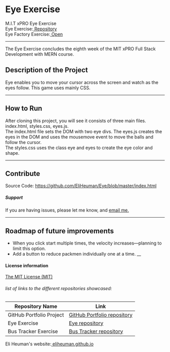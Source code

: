 # Eye Exercise
M.I.T xPRO Eye Exercise<br>
Eye Exercise:<a href="https://github.com/EliHeuman/Eye"> Repository</a><br>
Eye Factory Exercise:<a href="http://eliheuman.github.io/Eye/"> Open</a>
___

The Eye Exercise concludes the eighth week of the MIT xPRO Full Stack Development with MERN course.

## Description of the Project 
Eye enables you to move your cursor across the screen and watch as the eyes follow. This game uses mainly CSS.
___
## How to Run
After cloning this project, you will see it consists of three main files.<br>
index.html, styles.css, eyes.js.<br>
The index.html file sets the DOM with two eye divs.
The eyes.js creates the eyes in the DOM and uses the mousemove event to move the balls and follow the cursor.<br>
The styles.css uses the class eye and eyes to create the eye color and shape.
___
## Contribute
Source Code: https://github.com/EliHeuman/Eye/blob/master/index.html

##### Support
If you are having issues, please let me know, and <a href="mailto:biz.elih@gmail.com"> email me.</a>
___
## Roadmap of future improvements
- When you click start multiple times, the velocity increases—planning to limit this option.
- Add a button to reduce packmen individually one at a time.
__
#### License information

<a href="https://github.com/EliHeuman/Eyeblob/master/License.txt">The MIT License (MIT)</a>

###### list of links to the different repositories showcased:
Repository Name  | Link
-------------|--------------------
GitHub Portfolio Project | <a href="https://github.com/EliHeuman/eliheuman.github.io">GitHub Portfolio repository</a>
Eye Exercise | <a href="https://github.com/EliHeuman/Eye">Eye repository</a>
Bus Tracker Exercise| <a href="https://github.com/EliHeuman/Real-Time-Bus">Bus Tracker repository</a>

Eli Heuman's website:<a href=https://eliheuman.github.io> eliheuman.github.io</a>
